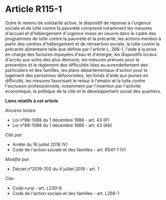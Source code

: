 # Article R115-1

Outre le revenu de solidarité active, le dispositif de réponse à l'urgence sociale et de lutte contre la pauvreté comprend
notamment les mesures d'accueil et d'hébergement d'urgence mises en oeuvre dans le cadre des programmes de lutte contre la
pauvreté et la précarité, les actions menées à partir des centres d'hébergement et de réinsertion sociale, la lutte contre la
précarité alimentaire telle que définie par l'article L. 266-1, l'aide à la prise en charge des factures impayées d'eau et
d'énergie, les dispositifs locaux d'accès aux soins des plus démunis, les mesures prévues pour la prévention et le règlement
des difficultés liées au surendettement des particuliers et des familles, les plans départementaux d'action pour le logement
des personnes défavorisées, les fonds d'aide aux jeunes en difficulté, les mesures favorisant le retour à l'emploi et la
lutte contre l'exclusion professionnelle, notamment par l'insertion par l'activité économique, la politique de la ville et le
développement social des quartiers.

**Liens relatifs à cet article**

_Anciens textes_:

  - Loi n°88-1088 du 1 décembre 1988 - art. 43 (P)
  - Loi n°88-1088 du 1 décembre 1988 - art. 43 (Ab)

_Cité par_:

  - Arrêté du 16 juillet 2018 (V)
  - Code de l'action sociale et des familles - art. R541-1 (V)

_Modifié par_:

  - Décret n°2019-703 du 4 juillet 2019 - art. 1

_Cite_:

  - Code rural - art. L230-6
  - Code de l'action sociale et des familles - art. L266-1
